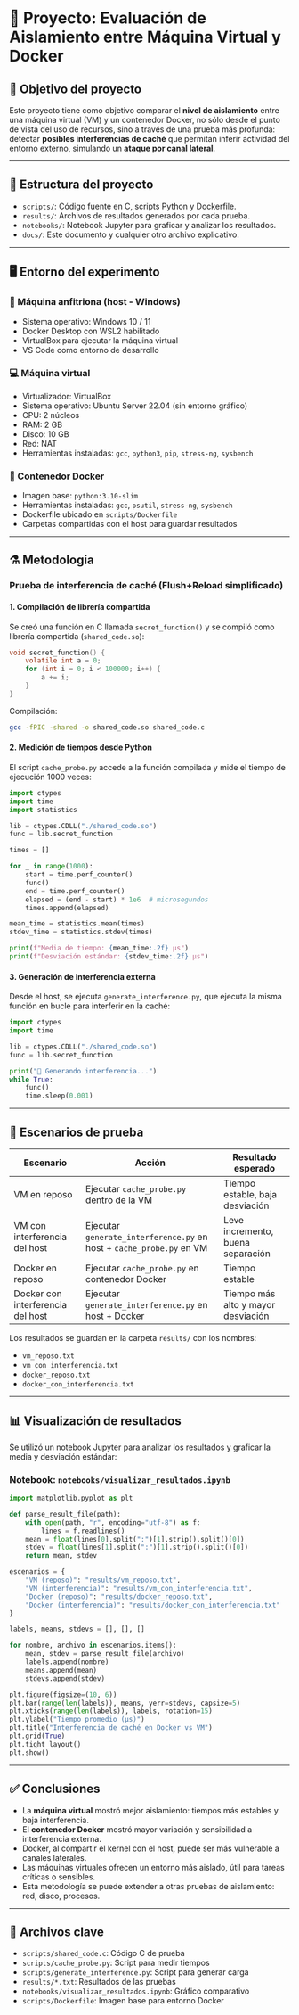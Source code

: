 
# 🧪 Proyecto: Evaluación de Aislamiento entre Máquina Virtual y Docker

## 🎯 Objetivo del proyecto

Este proyecto tiene como objetivo comparar el **nivel de aislamiento** entre una máquina virtual (VM) y un contenedor Docker, no sólo desde el punto de vista del uso de recursos, sino a través de una prueba más profunda: detectar **posibles interferencias de caché** que permitan inferir actividad del entorno externo, simulando un **ataque por canal lateral**.

---

## 🧱 Estructura del proyecto

- `scripts/`: Código fuente en C, scripts Python y Dockerfile.
- `results/`: Archivos de resultados generados por cada prueba.
- `notebooks/`: Notebook Jupyter para graficar y analizar los resultados.
- `docs/`: Este documento y cualquier otro archivo explicativo.

---

## 🖥️ Entorno del experimento

### 🧰 Máquina anfitriona (host - Windows)

- Sistema operativo: Windows 10 / 11
- Docker Desktop con WSL2 habilitado
- VirtualBox para ejecutar la máquina virtual
- VS Code como entorno de desarrollo

### 💻 Máquina virtual

- Virtualizador: VirtualBox
- Sistema operativo: Ubuntu Server 22.04 (sin entorno gráfico)
- CPU: 2 núcleos
- RAM: 2 GB
- Disco: 10 GB
- Red: NAT
- Herramientas instaladas: `gcc`, `python3`, `pip`, `stress-ng`, `sysbench`

### 🐳 Contenedor Docker

- Imagen base: `python:3.10-slim`
- Herramientas instaladas: `gcc`, `psutil`, `stress-ng`, `sysbench`
- Dockerfile ubicado en `scripts/Dockerfile`
- Carpetas compartidas con el host para guardar resultados

---

## ⚗️ Metodología

### Prueba de interferencia de caché (Flush+Reload simplificado)

#### 1. Compilación de librería compartida

Se creó una función en C llamada `secret_function()` y se compiló como librería compartida (`shared_code.so`):

```c
void secret_function() {
    volatile int a = 0;
    for (int i = 0; i < 100000; i++) {
        a += i;
    }
}
```

Compilación:
```bash
gcc -fPIC -shared -o shared_code.so shared_code.c
```

#### 2. Medición de tiempos desde Python

El script `cache_probe.py` accede a la función compilada y mide el tiempo de ejecución 1000 veces:

```python
import ctypes
import time
import statistics

lib = ctypes.CDLL("./shared_code.so")
func = lib.secret_function

times = []

for _ in range(1000):
    start = time.perf_counter()
    func()
    end = time.perf_counter()
    elapsed = (end - start) * 1e6  # microsegundos
    times.append(elapsed)

mean_time = statistics.mean(times)
stdev_time = statistics.stdev(times)

print(f"Media de tiempo: {mean_time:.2f} µs")
print(f"Desviación estándar: {stdev_time:.2f} µs")
```

#### 3. Generación de interferencia externa

Desde el host, se ejecuta `generate_interference.py`, que ejecuta la misma función en bucle para interferir en la caché:

```python
import ctypes
import time

lib = ctypes.CDLL("./shared_code.so")
func = lib.secret_function

print("🚨 Generando interferencia...")
while True:
    func()
    time.sleep(0.001)
```

---

## 🧪 Escenarios de prueba

| Escenario                         | Acción                                                     | Resultado esperado                      |
|----------------------------------|------------------------------------------------------------|------------------------------------------|
| VM en reposo                     | Ejecutar `cache_probe.py` dentro de la VM                 | Tiempo estable, baja desviación          |
| VM con interferencia del host    | Ejecutar `generate_interference.py` en host + `cache_probe.py` en VM | Leve incremento, buena separación      |
| Docker en reposo                 | Ejecutar `cache_probe.py` en contenedor Docker            | Tiempo estable                          |
| Docker con interferencia del host| Ejecutar `generate_interference.py` en host + Docker      | Tiempo más alto y mayor desviación       |

Los resultados se guardan en la carpeta `results/` con los nombres:
- `vm_reposo.txt`
- `vm_con_interferencia.txt`
- `docker_reposo.txt`
- `docker_con_interferencia.txt`

---

## 📊 Visualización de resultados

Se utilizó un notebook Jupyter para analizar los resultados y graficar la media y desviación estándar:

### Notebook: `notebooks/visualizar_resultados.ipynb`

```python
import matplotlib.pyplot as plt

def parse_result_file(path):
    with open(path, "r", encoding="utf-8") as f:
        lines = f.readlines()
    mean = float(lines[0].split(":")[1].strip().split()[0])
    stdev = float(lines[1].split(":")[1].strip().split()[0])
    return mean, stdev

escenarios = {
    "VM (reposo)": "results/vm_reposo.txt",
    "VM (interferencia)": "results/vm_con_interferencia.txt",
    "Docker (reposo)": "results/docker_reposo.txt",
    "Docker (interferencia)": "results/docker_con_interferencia.txt"
}

labels, means, stdevs = [], [], []

for nombre, archivo in escenarios.items():
    mean, stdev = parse_result_file(archivo)
    labels.append(nombre)
    means.append(mean)
    stdevs.append(stdev)

plt.figure(figsize=(10, 6))
plt.bar(range(len(labels)), means, yerr=stdevs, capsize=5)
plt.xticks(range(len(labels)), labels, rotation=15)
plt.ylabel("Tiempo promedio (µs)")
plt.title("Interferencia de caché en Docker vs VM")
plt.grid(True)
plt.tight_layout()
plt.show()
```

---

## ✅ Conclusiones

- La **máquina virtual** mostró mejor aislamiento: tiempos más estables y baja interferencia.
- El **contenedor Docker** mostró mayor variación y sensibilidad a interferencia externa.
- Docker, al compartir el kernel con el host, puede ser más vulnerable a canales laterales.
- Las máquinas virtuales ofrecen un entorno más aislado, útil para tareas críticas o sensibles.
- Esta metodología se puede extender a otras pruebas de aislamiento: red, disco, procesos.

---

## 📁 Archivos clave

- `scripts/shared_code.c`: Código C de prueba
- `scripts/cache_probe.py`: Script para medir tiempos
- `scripts/generate_interference.py`: Script para generar carga
- `results/*.txt`: Resultados de las pruebas
- `notebooks/visualizar_resultados.ipynb`: Gráfico comparativo
- `scripts/Dockerfile`: Imagen base para entorno Docker
